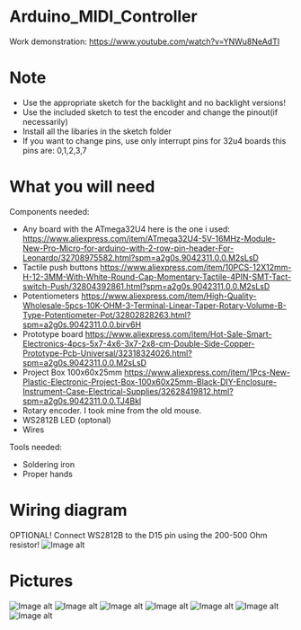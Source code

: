 # Arduino_MIDI_Controller
Work demonstration: https://www.youtube.com/watch?v=YNWu8NeAdTI
# Note
* Use the appropriate sketch for the backlight and no backlight versions!
* Use the included sketch to test the encoder and change the pinout(if necessarily)
* Install all the libaries in the sketch folder
* If you want to change pins, use only interrupt pins for 32u4 boards this pins are:	0,1,2,3,7


# What you will need
Components needed:
  * Any board with the ATmega32U4 here is the one i used: https://www.aliexpress.com/item/ATmega32U4-5V-16MHz-Module-New-Pro-Micro-for-arduino-with-2-row-pin-header-For-Leonardo/32708975582.html?spm=a2g0s.9042311.0.0.M2sLsD
  * Tactile push buttons https://www.aliexpress.com/item/10PCS-12X12mm-H-12-3MM-With-White-Round-Cap-Momentary-Tactile-4PIN-SMT-Tact-switch-Push/32804392861.html?spm=a2g0s.9042311.0.0.M2sLsD
  * Potentiometers https://www.aliexpress.com/item/High-Quality-Wholesale-5pcs-10K-OHM-3-Terminal-Linear-Taper-Rotary-Volume-B-Type-Potentiometer-Pot/32802828263.html?spm=a2g0s.9042311.0.0.birv6H
  * Prototype board https://www.aliexpress.com/item/Hot-Sale-Smart-Electronics-4pcs-5x7-4x6-3x7-2x8-cm-Double-Side-Copper-Prototype-Pcb-Universal/32318324026.html?spm=a2g0s.9042311.0.0.M2sLsD
  * Project Box 100x60x25mm https://www.aliexpress.com/item/1Pcs-New-Plastic-Electronic-Project-Box-100x60x25mm-Black-DIY-Enclosure-Instrument-Case-Electrical-Supplies/32628419812.html?spm=a2g0s.9042311.0.0.TJ4Bkl
  * Rotary encoder. I took mine from the old mouse.
  * WS2812B LED (optonal)
  * Wires
  
Tools needed:
  * Soldering iron
  * Proper hands
  
# Wiring diagram
OPTIONAL! Connect WS2812B to the D15 pin using the 200-500 Ohm resistor!
![Image alt](https://github.com/4dvn/Arduino_MIDI_Controller/raw/master/MIDI_bb.png)

# Pictures
![Image alt](https://github.com/4dvn/Arduino_MIDI_Controller/raw/master/Pictures/1.jpg)
![Image alt](https://github.com/4dvn/Arduino_MIDI_Controller/raw/master/Pictures/2.jpg)
![Image alt](https://github.com/4dvn/Arduino_MIDI_Controller/raw/master/Pictures/3.jpg)
![Image alt](https://github.com/4dvn/Arduino_MIDI_Controller/raw/master/Pictures/4.jpg)
![Image alt](https://github.com/4dvn/Arduino_MIDI_Controller/raw/master/Pictures/5.jpg)
![Image alt](https://github.com/4dvn/Arduino_MIDI_Controller/raw/master/Pictures/6.jpg)
![Image alt](https://github.com/4dvn/Arduino_MIDI_Controller/raw/master/Pictures/7.jpg)
